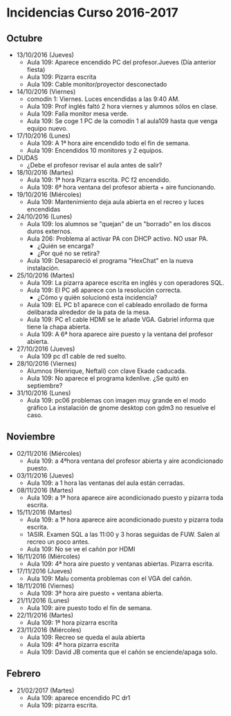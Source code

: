
# Incidencias Curso 2016-2017

## Octubre
* 13/10/2016 (Jueves)
    * Aula 109: Aparece encendido PC del profesor.Jueves (Día anterior fiesta)
    * Aula 109: Pizarra escrita
    * Aula 109: Cable monitor/proyector desconectado
* 14/10/2016 (Viernes)
    * comodín 1: Viernes. Luces encendidas a las 9:40 AM.
    * Aula 109: Prof inglés faltó 2 hora viernes y alumnos sólos en  clase.
    * Aula 109: Falla monitor mesa verde.
    * Aula 109: Se coge 1 PC de la comodín 1 al aula109 hasta que venga equipo nuevo.
* 17/10/2016 (Lunes)
    * Aula 109: A 1ª hora aire encendido todo el fin de semana.
    * Aula 109: Encendidos 10 monitores y 2 equipos.
* DUDAS
    * ¿Debe el profesor revisar el aula antes de salir?
* 18/10/2016 (Martes)
    * Aula 109: 1ª hora Pizarra escrita. PC f2 encendido.
    * Aula 109: 6ª hora ventana del profesor abierta + aire funcionando.
* 19/10/2016 (Miércoles)
    * Aula 109: Mantenimiento deja aula abierta en el recreo y luces encendidas
* 24/10/2016 (Lunes)
    * Aula 109: los alumnos se "quejan" de un "borrado" en los discos duros externos.
    * Aula 206: Problema al activar PA con DHCP activo. NO usar PA.
        * ¿Quién se encarga?
        * ¿Por qué no se retira?
    * Aula 109: Desapareció el programa "HexChat" en la nueva instalación.
* 25/10/2016 (Martes)
    * Aula 109: La pizarra aparece escrita en inglés y con operadores SQL.
    * Aula 109: El PC a6 aparece con la resolución correcta.
        * ¿Cómo y quién solucionó esta incidencia?
    * Aula 109: EL PC b1 aparece con el cableado enrollado de forma delibarada alrededor de la pata de la mesa.
    * Aula 109: PC e1 cable HDMI se le añade VGA. Gabriel informa que tiene la chapa abierta.
    * Aula 109: A 6ª hora aparece aire puesto y la ventana del profesor abierta.
* 27/10/2016 (Jueves)
    * Aula 109 pc d1 cable de red suelto.
* 28/10/2016 (Viernes)
    * Alumnos (Henrique, Neftalí) con clave Ekade caducada.
    * Aula 109: No aparece el programa kdenlive. ¿Se quitó en septiembre?
* 31/10/2016 (Lunes)
    * Aula 109: pc06 problemas con imagen muy grande en el modo gráfico
      La instalación de gnome desktop con gdm3 no resuelve el caso.

## Noviembre

* 02/11/2016 (Miércoles)
    * Aula 109: a 4ªhora ventana del profesor abierta y aire acondicionado puesto.
* 03/11/2016 (Jueves)
    * Aula 109: a 1 hora las ventanas del aula están cerradas.
* 08/11/2016 (Martes)
    * Aula 109: a 1ª hora aparece aire acondicionado puesto y pizarra toda escrita.
* 15/11/2016 (Martes)
    * Aula 109: a 1ª hora aparece aire acondicionado puesto y pizarra toda escrita.
    * 1ASIR. Examen SQL a las 11:00 y 3 horas seguidas de FUW. Salen al recreo un poco antes.
    * Aula 109: No se ve el cañón por HDMI
* 16/11/2016 (Miércoles)
    * Aula 109: 4ª hora aire puesto y ventanas abiertas. Pizarra escrita.
* 17/11/2016 (Jueves)
    * Aula 109: Malu comenta problemas con el VGA del cañón.
* 18/11/2016 (Viernes)
    * Aula 109: 3ª hora aire puesto + ventana abierta.
* 21/11/2016 (Lunes)
    * Aula 109: aire puesto todo el fin de semana.
* 22/11/2016 (Martes)
    * Aula 109: 1ª hora pizarra escrita
* 23/11/2016 (Miércoles)
    * Aula 109: Recreo se queda el aula abierta
    * Aula 109: 4ª hora pizarra escrita
    * Aula 109: David JB comenta que el cañón se enciende/apaga solo.

## Febrero

* 21/02/2017 (Martes)
    * Aula 109: aparece encendido PC dr1
    * Aula 109: pizarra escrita.
